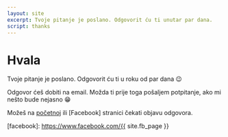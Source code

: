 ```yaml
---
layout: site
excerpt: Tvoje pitanje je poslano. Odgovorit ću ti unutar par dana.
script: thanks
---
```


# Hvala

Tvoje pitanje je poslano. Odgovorit ću ti u roku od par dana :wink:

Odgovor ćeš dobiti na email. Možda ti prije toga pošaljem potpitanje, ako mi nešto bude nejasno :grin:

Možeš na [početnoj] ili [Facebook] stranici čekati objavu odgovora.

[početnoj]: http://sretnosrce.org/
[facebook]: https://www.facebook.com/{{ site.fb_page }}
